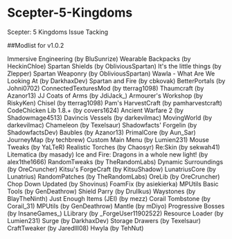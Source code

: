 # Scepter-5-Kingdoms
Scepter: 5 Kingdoms Issue Tacking

##Modlist for v1.0.2

Immersive Engineering (by BluSunrize)
Wearable Backpacks (by HeckinChloe)
Spartan Shields (by ObliviousSpartan)
It's the little things (by Zlepper)
Spartan Weaponry (by ObliviousSpartan)
Wawla - What Are We Looking At (by DarkhaxDev)
Spartan and Fire (by cbkovak)
BetterPortals (by Johni0702)
ConnectedTexturesMod (by tterrag1098)
Thaumcraft (by Azanor13)
JJ Coats of Arms (by JdiJack_)
Armourer's Workshop (by RiskyKen)
Chisel (by tterrag1098)
Pam's HarvestCraft (by pamharvestcraft)
CodeChicken Lib 1.8.+ (by covers1624)
Ancient Warfare 2 (by Shadowmage4513)
Davincis Vessels (by darkevilmac)
MovingWorld (by darkevilmac)
Chameleon (by Texelsaur)
Shadowfacts' Forgelin (by ShadowfactsDev)
Baubles (by Azanor13)
PrimalCore (by Aun_Sar)
JourneyMap (by techbrew)
Custom Main Menu (by Lumien231)
Mouse Tweaks (by YaLTeR)
Realistic Torches (by Chaosyr)
Re:Skin (by sekwah41)
Litematica (by masady)
Ice and Fire: Dragons in a whole new light! (by alex1the1666)
RandomTweaks (by TheRandomLabs)
Dynamic Surroundings (by OreCruncher)
Kitsu's ForgeCraft (by KitsuShadow)
LunatriusCore (by Lunatrius)
RandomPatches (by TheRandomLabs)
OreLib (by OreCruncher)
Chop Down Updated (by Shovinus)
FoamFix​ (by asiekierka)
MPUtils Basic Tools (by GenDeathrow)
Shield Parry (by Drullkus)
Waystones (by BlayTheNinth)
Just Enough Items (JEI) (by mezz)
Corail Tombstone (by Corail_31)
MPUtils (by GenDeathrow)
Mantle (by mDiyo)
Progressive Bosses (by InsaneGames_)
LLibrary (by _ForgeUser11902522)
Resource Loader (by Lumien231)
Surge (by DarkhaxDev)
Storage Drawers (by Texelsaur)
CraftTweaker (by Jaredlll08)
Hwyla (by TehNut)
